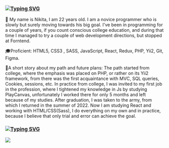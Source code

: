 ### [![Typing SVG](https://readme-typing-svg.herokuapp.com?color=%2336BCF7&lines=Welcome)](https://git.io/typing-svg) 
👋 My name is Nikita, I am 22 years old. I am a novice programmer who is slowly but surely moving towards his big goal. 
I've been in programming for a couple of years, if you count conscious college education, and during that time I managed to try a couple of web development directions, but stopped at Forntend.

🎓Proficient: HTML5, CSS3 , SASS, JavaScript, React, Redux, PHP, Yii2, Git, Figma.

🚶A short story about my path and future plans:
The path started from college, where the emphasis was placed on PHP, or rather on its Yii2 framework, from there was the first acquaintance with MVС, SQL queries, Cookies, sessions, etc.
In practice from college, I was invited to my first job in the profession, where I tightened my knowledge in Js by studying PlayCanvas, unfortunately I worked there for only 5 months and left because of my studies. 
After graduation, I was taken to the army, from which I returned in the summer of 2022.
 Now I am studying React and working with HTML/CSS(Sass), I do everything on my own and in practice, because I believe that only trial and error can achieve the goal. 

### [![Typing SVG](https://readme-typing-svg.herokuapp.com?color=%2336BCF7&lines=GitHub+Stats)](https://git.io/typing-svg) 


![](https://github-profile-summary-cards.vercel.app/api/cards/profile-details?username=FoXuLife&theme=solarized_dark)
